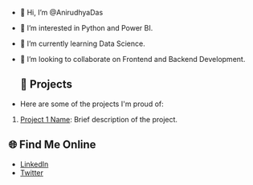 - 👋 Hi, I’m @AnirudhyaDas
- 👀 I’m interested in Python and Power BI.
- 🌱 I’m currently learning Data Science.
- 💞️ I’m looking to collaborate on Frontend and Backend Development.

  ## 🚀 Projects

- Here are some of the projects I'm proud of:

1. [Project 1 Name](https://github.com/[YourGitHubUsername]/[Project1Repo]): Brief description of the project.

## 🌐 Find Me Online

- [LinkedIn](https://www.linkedin.com/in/anirudhya-das-744044202/)
- [Twitter](https://twitter.com/AnirudhyaDas12)



<!---
AnirudhyaDas/AnirudhyaDas is a ✨ special ✨ repository because its `README.md` (this file) appears on your GitHub profile.
You can click the Preview link to take a look at your changes.
--->
